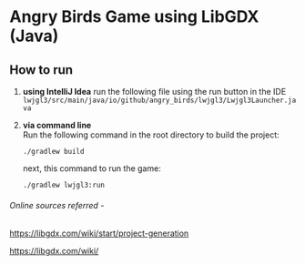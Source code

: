 # Angry Birds Game using LibGDX (Java)
## How to run
1. **using IntelliJ Idea**
     run the following file using the run button in the IDE
     `lwjgl3/src/main/java/io/github/angry_birds/lwjgl3/Lwjgl3Launcher.java`
2. **via command line**     
     Run the following command in the root directory to build the project:
   
     ```./gradlew build```

   
     next, this command to run the game:
   
     ```./gradlew lwjgl3:run```


###### Online sources referred - 
https://libgdx.com/wiki/start/project-generation 

https://libgdx.com/wiki/
